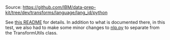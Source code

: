 Source: https://github.com/IBM/data-prep-kit/tree/dev/transforms/language/lang_id/python

See [this README](../python-pii-redactor/README.md) for details. In addition to what is documented there, in this test, we also had to make some minor changes to [nlp.py](./pail/src/nlp.py) to separate from the TransformUtils class.
